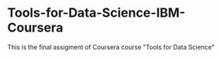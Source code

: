 # Tools-for-Data-Science-IBM-Coursera
This is the final assigment of Coursera course "Tools for Data Science" 
